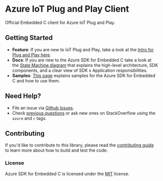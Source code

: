# Azure IoT Plug and Play Client

Official Embedded C client for Azure IoT Plug and Play.

## Getting Started

- **Feature**: If you are new to IoT Plug and Play, take a look at the [Intro for Plug and Play here](https://docs.microsoft.com/azure/iot-pnp/overview-iot-plug-and-play).
- **Docs**: If you are new to the Azure SDK for Embedded C take a look at the [State Machine diagram](https://github.com/Azure/azure-sdk-for-c/blob/master/sdk/docs/iot/mqtt_state_machine.md#iot-hub) that explains the high-level architecture, SDK components, and a clear view of SDK x Application responsibilities.
- **Samples**: [This page](https://github.com/Azure/azure-sdk-for-c/blob/master/sdk/samples/iot/README.md) explains samples for the Azure SDK for Embedded C and how to use them.

## Need Help?

- File an issue via [Github Issues](https://github.com/Azure/azure-sdk-for-c/issues/new/choose).
- Check [previous questions](https://stackoverflow.com/questions/tagged/azure+c) or ask new ones on StackOverflow using
  the `azure` and `c` tags.

## Contributing

If you'd like to contribute to this library, please read the [contributing guide][azure_sdk_for_c_contributing] to learn more about how to build and test the code.

### License

Azure SDK for Embedded C is licensed under the [MIT][azure_sdk_for_c_license] license.

<!-- LINKS -->
[azure_sdk_for_c_contributing]: https://github.com/Azure/azure-sdk-for-c/blob/master/CONTRIBUTING.md
[azure_sdk_for_c_license]: https://github.com/Azure/azure-sdk-for-c/blob/master/LICENSE
